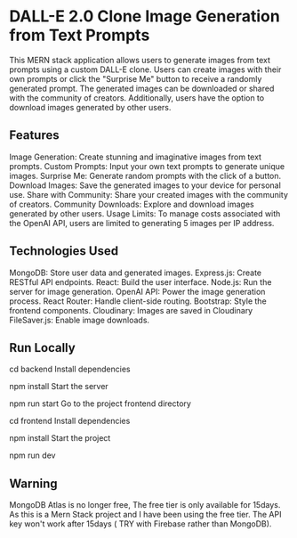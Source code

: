 # DALL-E 2.0 Clone Image Generation from Text Prompts

This MERN stack application allows users to generate images from text prompts using a custom DALL-E clone. Users can create images with their own prompts or click the "Surprise Me" button to receive a randomly generated prompt. The generated images can be downloaded or shared with the community of creators. Additionally, users have the option to download images generated by other users.

## Features

Image Generation: Create stunning and imaginative images from text prompts.
Custom Prompts: Input your own text prompts to generate unique images.
Surprise Me: Generate random prompts with the click of a button.
Download Images: Save the generated images to your device for personal use.
Share with Community: Share your created images with the community of creators.
Community Downloads: Explore and download images generated by other users.
Usage Limits: To manage costs associated with the OpenAI API, users are limited to generating 5 images per IP address.


## Technologies Used

MongoDB: Store user data and generated images.
Express.js: Create RESTful API endpoints.
React: Build the user interface.
Node.js: Run the server for image generation.
OpenAI API: Power the image generation process.
React Router: Handle client-side routing.
Bootstrap: Style the frontend components.
Cloudinary: Images are saved in Cloudinary
FileSaver.js: Enable image downloads.

## Run Locally

  cd backend
Install dependencies

  npm install
Start the server

  npm run start
Go to the project frontend directory

  cd frontend
Install dependencies

  npm install
Start the project

  npm run dev


  ## Warning

  MongoDB Atlas is no longer free, The free tier is only available for 15days. As this is a Mern Stack project and I have been using the free tier. The API key won't work after 15days ( TRY with Firebase rather than MongoDB).
